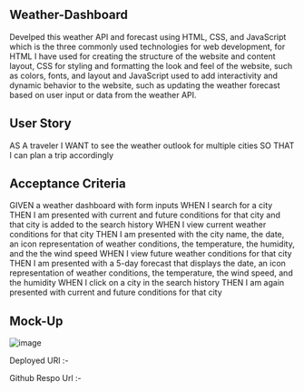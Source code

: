 ## Weather-Dashboard



Develped this weather API and forecast using HTML, CSS, and JavaScript which is the  three commonly used technologies for web development, for HTML I have used for creating the structure of the website and content layout, CSS for styling and formatting the look and feel of the website, such as colors, fonts, and layout and JavaScript used to add interactivity and dynamic behavior to the website, such as updating the weather forecast based on user input or data from the weather API.  



## User Story

AS A traveler
I WANT to see the weather outlook for multiple cities
SO THAT I can plan a trip accordingly



## Acceptance Criteria


GIVEN a weather dashboard with form inputs
WHEN I search for a city
THEN I am presented with current and future conditions for that city and that city is added to the search history
WHEN I view current weather conditions for that city
THEN I am presented with the city name, the date, an icon representation of weather conditions, the temperature, the humidity, and the the wind speed
WHEN I view future weather conditions for that city
THEN I am presented with a 5-day forecast that displays the date, an icon representation of weather conditions, the temperature, the wind speed, and the humidity
WHEN I click on a city in the search history
THEN I am again presented with current and future conditions for that city


## Mock-Up
![image](https://user-images.githubusercontent.com/118404373/215940160-e98ce548-d521-430f-af73-03651d7f501c.png)





Deployed URl :- 

Github Respo Url :-  


